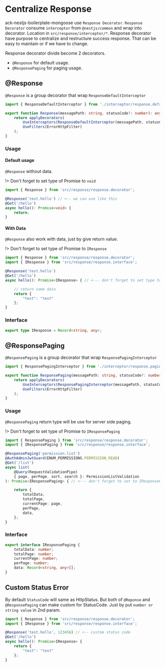 # Centralize Response

ack-nestjs-boilerplate-mongoose use `Response Decorator`. `Response Decorator` consume `interceptor` from `@nestjs/common` and wrap into decorator. Location in `src/response/interceptor/*`. Response decorator have purpose to centralize and restructure success response. That can be easy to maintain or if we have to change.

Response decorator divide become 2 decorators.

* `@Response` for default usage.
* `@ResponsePaging` for paging usage.

## @Response

`@Response` is a group decorator that wrap `ResponseDefaultInterceptor`&#x20;

```typescript
import { ResponseDefaultInterceptor } from './interceptor/response.default.interceptor';

export function Response(messagePath: string, statusCode?: number): any {
    return applyDecorators(
        UseInterceptors(ResponseDefaultInterceptor(messagePath, statusCode)),
        UseFilters(ErrorHttpFilter)
    );
}
```

### Usage

#### Default usage

`@Response` without data.

!> Don't forget to set type of Promise to `void`

```typescript
import { Response } from 'src/response/response.decorator';

@Response('test.hello') // <-- we can use like this
@Get('/hello')
async hello(): Promise<void> {
    return;
}
```

#### With Data

`@Response` also work with data, just by give return value.

!> Don't forget to set type of Promise to `IResponse`

```typescript
import { Response } from 'src/response/response.decorator';
import { IResponse } from 'src/response/response.interface';

@Response('test.hello') 
@Get('/hello')
async hello(): Promise<IResponse> { // <--- don't forget to set type to IResponse

    // return some data
    return {
        "test": "test"
    };
}
```

### Interface

```typescript
export type IResponse = Record<string, any>;
```

## @ResponsePaging

`@ResponsePaging` is a group decorator that wrap `ResponsePagingInterceptor`&#x20;

```typescript
import { ResponsePagingInterceptor } from './interceptor/response.paging.interceptor';

export function ResponsePaging(messagePath: string, statusCode?: number): any {
    return applyDecorators(
        UseInterceptors(ResponsePagingInterceptor(messagePath, statusCode)),
        UseFilters(ErrorHttpFilter)
    );
}

```

### Usage

`@ResponsePaging` return type will be use for server side paging.

!> Don't forget to set type of Promise to `IResponsePaging`

```typescript
import { ResponsePaging } from 'src/response/response.decorator';
import { IResponsePaging } from 'src/response/response.interface';

@ResponsePaging('permission.list')
@AuthAdminJwtGuard(ENUM_PERMISSIONS.PERMISSION_READ)
@Get('/list')
async list(
    @Query(RequestValidationPipe)
    { page, perPage, sort, search }: PermissionListValidation
): Promise<IResponsePaging> { // <--- don't forget to set to IResponsePaging

    return {
        totalData,
        totalPage,
        currentPage: page,
        perPage,
        data,
    };
}
```

### Interface

```typescript
export interface IResponsePaging {
    totalData: number;
    totalPage: number;
    currentPage: number;
    perPage: number;
    data: Record<string, any>[];
}
```

## Custom Status Error

By default `StatusCode` will same as HttpStatus. But both of `@Reponse` and `@ResponsePaging` can make custom for StatusCode. Just by put `number or string value` in 2nd param.

```typescript
import { Response } from 'src/response/response.decorator';
import { IResponse } from 'src/response/response.interface';

@Response('test.hello', 123456) // <-- custom status code
@Get('/hello')
async hello(): Promise<IResponse> {
    return {
        "test": "test"
    };
}
```
